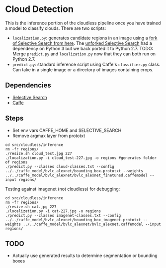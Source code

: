 # Cloud Detection

This is the inference portion of the cloudless pipeline once you have trained a
model to classify clouds.
There are two scripts:
  - `localization.py`: generates candidate regions in an image using a [fork of Selective Search from here](https://github.com/BradNeuberg/selective_search_py). The [unforked Selective Search](https://github.com/belltailjp/selective_search_py) had a dependency on Python 3 but we back ported it to Python 2.7. TODO: Merge `predict.py` and `localization.py` now that they can both run on Python 2.7.
  - `predict.py`: standard inference script using Caffe's `classifier.py`
    class. Can take in a single image or a directory of images containing
    crops.

## Dependencies
- [Selective Search](https://github.com/BradNeuberg/selective_search_py)
- [Caffe](https://github.com/BVLC/caffe)

## Steps
- Set env vars CAFFE_HOME and SELECTIVE_SEARCH
- Remove argmax layer from prototxt
```
cd src/cloudless/inference
rm -fr regions/
./resize.sh cloud_test.jpg 227
./localization.py -i cloud_test-227.jpg -o regions #generates folder of regions
./predict.py --classes cloud-classes.txt --config ../../caffe_model/bvlc_alexnet/bounding_box.prototxt --weights ../../caffe_model/bvlc_alexnet/bvlc_alexnet_finetuned.caffemodel --input regions/
```

Testing against imagenet (not cloudless) for debugging:
```
cd src/cloudless/inference
rm -fr regions/
./resize.sh cat.jpg 227
./localization.py -i cat-227.jpg -o regions
./predict.py --classes imagenet-classes.txt --config ../../caffe_model/bvlc_alexnet/bounding_box_imagenet.prototxt --weights ../../caffe_model/bvlc_alexnet/bvlc_alexnet.caffemodel --input regions/
```

## TODO
- Actually use generated results to determine segmentation or bounding boxes
